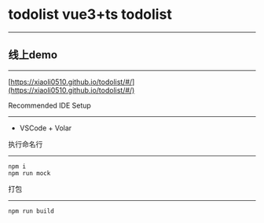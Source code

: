 # todolist vue3+ts todolist
***

## 线上demo
***
[https://xiaoli0510.github.io/todolist/#/](https://xiaoli0510.github.io/todolist/#/)

Recommended IDE Setup
*** 
* VSCode + Volar  

执行命名行
***
```
npm i
npm run mock
```

打包
***
```
npm run build
```


